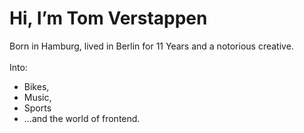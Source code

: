 #     Hi, I’m Tom Verstappen
Born in Hamburg, lived in Berlin for 11 Years and a notorious creative. 
<br>
<br> Into:
- Bikes,
- Music,
- Sports
- ...and the world of frontend.
 

<!---
TomNicolasVerstappen/TomNicolasVerstappen is a ✨ special ✨ repository because its `README.md` (this file) appears on your GitHub profile.
You can click the Preview link to take a look at your changes.
--->
